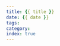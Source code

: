 ```yaml
---
title: {{ title }}
date: {{ date }}
tags: 
category: 
index: true
---
```

<!-- more -->
<!-- toc -->